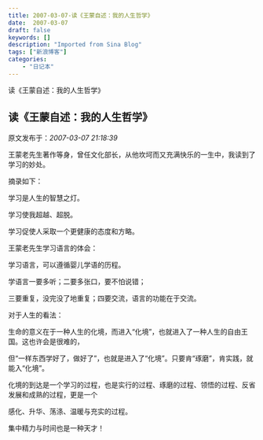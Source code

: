```yaml
---
title: 2007-03-07-读《王蒙自述：我的人生哲学》
date:  2007-03-07
draft: false
keywords: []
description: "Imported from Sina Blog"
tags: ["新浪博客"]
categories: 
    - "日记本"
---
```

读《王蒙自述：我的人生哲学》
## 读《王蒙自述：我的人生哲学》

 原文发布于：*2007-03-07 21:18:39*

王蒙老先生著作等身，曾任文化部长，从他坎坷而又充满快乐的一生中，我读到了学习的妙处。

摘录如下：

 学习是人生的智慧之灯。

学习使我超越、超脱。

学习促使人采取一个更健康的态度和方略。

 

王蒙老先生学习语言的体会：

学习语言，可以遵循婴儿学语的历程。

学语言一要多听；二要多张口，要不怕说错；

三要重复，没完没了地重复；四要交流，语言的功能在于交流。

对于人生的看法：

  生命的意义在于一种人生的化境，而进入“化境”，也就进入了一种人生的自由王国。这也许会是很难的，

但“一样东西学好了，做好了”，也就是进入了“化境”。只要肯“琢磨”，肯实践，就能入“化境”。

  化境的到达是一个学习的过程，也是实行的过程、琢磨的过程、领悟的过程、反省发展和成熟的过程，更是一个

感化、升华、荡涤、温暖与充实的过程。

 

集中精力与时间也是一种天才！


